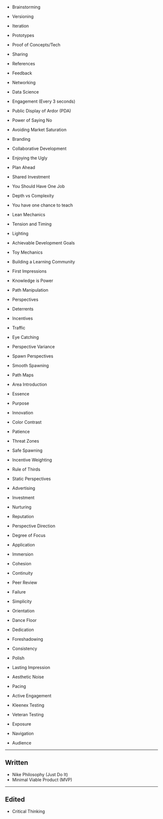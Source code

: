  - Brainstorming
 - Versioning
 - Iteration
 - Prototypes
 - Proof of Concepts/Tech
 - Sharing
 - References
 - Feedback
 - Networking
 - Data Science
 - Engagement (Every 3 seconds)
 - Public Display of Ardor (PDA)
 - Power of Saying No
 - Avoiding Market Saturation
 - Branding
 - Collaborative Development
 - Enjoying the Ugly
 - Plan Ahead
 - Shared Investment
 - You Should Have One Job
 - Depth vs Complexity
 - You have one chance to teach
 - Lean Mechanics
 - Tension and Timing
 - Lighting
 - Achievable Development Goals
 - Toy Mechanics
 - Building a Learning Community

 - First Impressions
 - Knowledge is Power
 - Path Manipulation
 - Perspectives
 - Deterrents
 - Incentives
 - Traffic
 - Eye Catching
 - Perspective Variance
 - Spawn Perspectives
 - Smooth Spawning
 - Path Maps
 - Area Introduction
 - Essence
 - Purpose
 - Innovation
 - Color Contrast
 - Patience
 - Threat Zones
 - Safe Spawning
 - Incentive Weighting
 - Rule of Thirds
 - Static Perspectives
 - Advertising
 - Investment
 - Nurturing
 - Reputation
 - Perspective Direction
 - Degree of Focus
 - Application
 - Immersion
 - Cohesion
 - Continuity
 - Peer Review
 - Failure
 - Simplicity
 - Orientation
 - Dance Floor
 - Dedication
 - Foreshadowing
 - Consistency
 - Polish
 - Lasting Impression
 - Aesthetic Noise
 - Pacing
 - Active Engagement
 - Kleenex Testing
 - Veteran Testing
 - Exposure
 - Navigation
 - Audience


---

Written
---
 - Nike Philosophy (Just Do It)
 - Minimal Viable Product (MVP)


---

Edited
---
 - Critical Thinking
